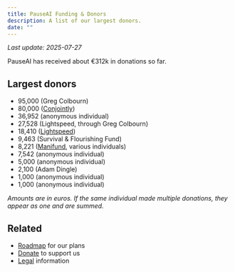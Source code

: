 ```yaml
---
title: PauseAI Funding & Donors
description: A list of our largest donors.
date: ""
---
```

_Last update: 2025-07-27_

PauseAI has received about €312k in donations so far.

## Largest donors

- 95,000 (Greg Colbourn)
- 80,000 ([Conjointly](https://conjointly.com/))
- 36,952 (anonymous individual)
- 27,528 (Lightspeed, through Greg Colbourn)
- 18,410 ([Lightspeed](https://lightspeedgrants.org/))
- 9,463 (Survival & Flourishing Fund)
- 8,221 ([Manifund](https://manifund.org/projects/pauseai-local-communities---volunteer-stipends), various individuals)
- 7,542 (anonymous individual)
- 5,000 (anonymous individual)
- 2,100 (Adam Dingle)
- 1,000 (anonymous individual)
- 1,000 (anonymous individual)

_Amounts are in euros. If the same individual made multiple donations, they appear as one and are summed._

## Related

- [Roadmap](/roadmap) for our plans
- [Donate](/donate) to support us
- [Legal](/legal) information
